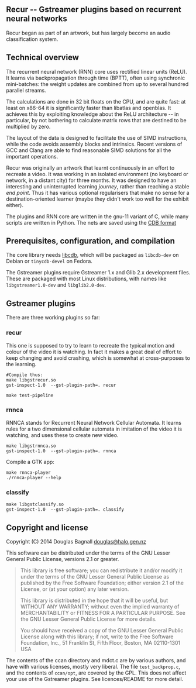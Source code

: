 Recur -- Gstreamer plugins based on recurrent neural networks
-------------------------------------------------------------

Recur began as part of an artwork, but has largely become an audio
classification system.

## Technical overview

The recurrent neural network (RNN) core uses rectified linear units
(ReLU). It learns via backpropagation through time (BPTT), often using
synchronic mini-batches: the weight updates are combined from up to
several hundred parallel streams.

The calculations are done in 32 bit floats on the CPU, and are quite
fast: at least on x86-64 it is significantly faster than libatlas and
openblas. It achieves this by exploiting knowledge about the ReLU
architecture -- in particular, by not bothering to calculate matrix
rows that are destined to be multiplied by zero.

The layout of the data is designed to facilitate the use of SIMD
instructions, while the code avoids assembly blocks and intrinsics.
Recent versions of GCC and Clang are able to find reasonable SIMD
solutions for all the important operations.

Recur was originally an artwork that learnt continuously in an effort
to recreate a video. It was working in an isolated environment (no
keyboard or network, in a distant city) for three months. It was
designed to have an interesting and uninterrupted learning *journey*,
rather than reaching a stable *end point*. Thus it has various
optional regularisers that make no sense for a destination-oriented
learner (maybe they didn't work too well for the exhibit either).

The plugins and RNN core are written in the gnu-11 variant of C, while
many scripts are written in Python. The nets are saved using the [CDB
format](http://cr.yp.to/cdb.html)

## Prerequisites, configuration, and compilation

The core library needs [libcdb](http://www.corpit.ru/mjt/tinycdb.html),
which will be packaged as `libcdb-dev` on Debian or `tinycdb-devel` on
Fedora.

The Gstreamer plugins require Gstreamer 1.x and Glib 2.x development
files. These are packaged with most Linux distributions, with names like
`libgstreamer1.0-dev` and `libglib2.0-dev`.




## Gstreamer plugins

There are three working plugins so far:

### recur

This one is supposed to try to learn to recreate the typical motion
and colour of the video it is watching. In fact it makes a great deal
of effort to keep changing and avoid crashing, which is somewhat at
cross-purposes to the learning.

    #Compile thus:
    make libgstrecur.so
    gst-inspect-1.0  --gst-plugin-path=. recur
    
    make test-pipeline

### rnnca

RNNCA stands for Recurrent Neural Network Cellular Automata. It learns
rules for a two dimensional cellular automata in imitation of the
video it is watching, and uses these to create new video.

    make libgstrnnca.so
    gst-inspect-1.0  --gst-plugin-path=. rnnca

Compile a GTK app:

    make rnnca-player
    ./rnnca-player --help

### classify

    make libgstclassify.so
    gst-inspect-1.0  --gst-plugin-path=. classify
    


## Copyright and license

Copyright (C) 2014 Douglas Bagnall douglas@halo.gen.nz

This software can be distributed under the terms of the GNU Lesser
General Public License, versions 2.1 or greater.

> This library is free software; you can redistribute it and/or
> modify it under the terms of the GNU Lesser General Public
> License as published by the Free Software Foundation; either
> version 2.1 of the License, or (at your option) any later version.
>
> This library is distributed in the hope that it will be useful,
> but WITHOUT ANY WARRANTY; without even the implied warranty of
> MERCHANTABILITY or FITNESS FOR A PARTICULAR PURPOSE.  See the GNU
> Lesser General Public License for more details.
>
> You should have received a copy of the GNU Lesser General Public
> License along with this library; if not, write to the Free Software
> Foundation, Inc., 51 Franklin St, Fifth Floor, Boston, MA  02110-1301  USA

The contents of the ccan directory and mdct.c are by various authors,
and have with various licenses, mostly very liberal. The file
`test_backprop.c`, and the contents of `ccan/opt`, are covered by the
GPL. This does not affect your use of the Gstreamer plugins. See
licences/README for more detail.
